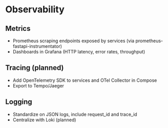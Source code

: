 # Observability

## Metrics
- Prometheus scraping endpoints exposed by services (via prometheus-fastapi-instrumentator)
- Dashboards in Grafana (HTTP latency, error rates, throughput)

## Tracing (planned)
- Add OpenTelemetry SDK to services and OTel Collector in Compose
- Export to Tempo/Jaeger

## Logging
- Standardize on JSON logs, include request_id and trace_id
- Centralize with Loki (planned)

